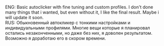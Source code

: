 ENG: Basic autoclicker with fine tuning and custom profiles. I don't done many things that i wanted, but even without it, I like the final result. Maybe i will update it soon.    
RUS: Обыкновенный автокликер с тонкими настройками и индивидуальными профилями. Многие вещи которые я планировал остались незаконченными, но даже без них, я доволен результатом. Возможно я доработаю его в скором времени.
